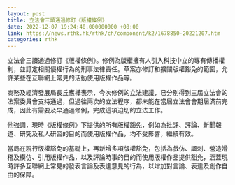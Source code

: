```yaml
---
layout: post
title: 立法會三讀通過修訂《版權條例》
date: 2022-12-07 19:24:40.000000000 +08:00
link: https://news.rthk.hk/rthk/ch/component/k2/1678850-20221207.htm
categories: rthk
---
```


立法會三讀通過修訂《版權條例》。修例為版權擁有人引入科技中立的專有傳播權利，並訂定相關侵權行為的刑事法律責任。草案亦修訂和擴闊版權豁免的範圍，允許某些在互聯網上常見的活動使用版權作品等。

商務及經濟發展局長丘應樺表示，今次修例的立法建議，已分別得到三屆立法會的法案委員會支持通過，但過往兩次的立法程序，都未能在當屆立法會會期屆滿前完成，因此有需要及早通過修例，完成這項迫切的立法工作。

他強調，現時《版權條例》下提供的所有版權豁免，例如為批評、評論、新聞報道、研究及私人研習的目的而使用版權作品，均不受影響，繼續有效。

當局在現行版權豁免的基礎上，再新增多項版權豁免，包括為戲仿、諷刺、營造滑稽及模仿、引用版權作品，以及評論時事的目的而使用版權作品提供豁免，涵蓋現時許多互聯網上常見的發表言論及表達意見的行為，以增加對言論、表達及創作自由的保障。
